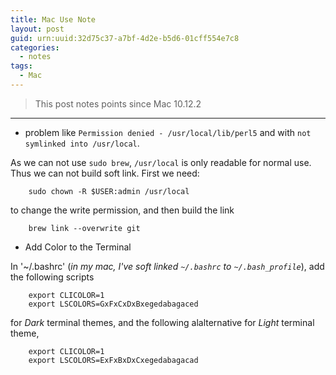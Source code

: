 ```yaml
---
title: Mac Use Note
layout: post
guid: urn:uuid:32d75c37-a7bf-4d2e-b5d6-01cff554e7c8
categories:
  - notes
tags:
  - Mac
---
```



> This post notes points since Mac 10.12.2


---

- problem like `Permission denied - /usr/local/lib/perl5` and with `not symlinked into /usr/local`.
 
As we can not use `sudo brew`, `/usr/local` is only readable for normal use. Thus we can not build soft link.
First we need:

```
    sudo chown -R $USER:admin /usr/local
```

to change the write permission, and then build the link

```
    brew link --overwrite git
```

- Add Color to the Terminal

In '~/.bashrc' (*in my mac, I've soft linked `~/.bashrc` to  `~/.bash_profile`*), add the following scripts

```
    export CLICOLOR=1
    export LSCOLORS=GxFxCxDxBxegedabagaced
```

for *Dark* terminal themes, and the following alalternative for *Light* terminal theme,

```
    export CLICOLOR=1
    export LSCOLORS=ExFxBxDxCxegedabagacad
```
